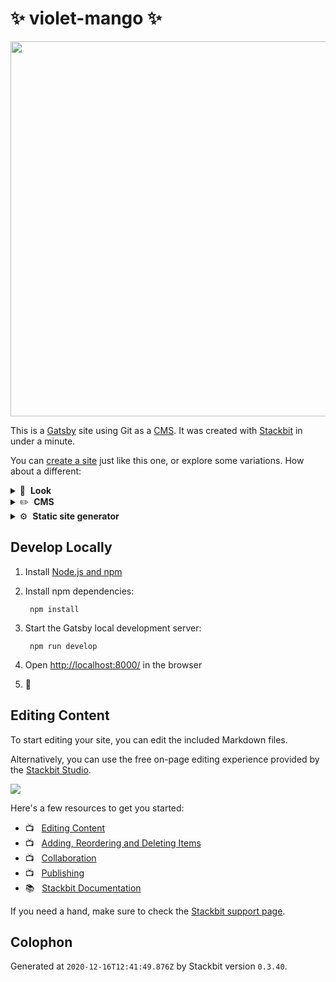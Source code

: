 # ✨ violet-mango ✨

<img src="https://themes.stackbit.com/images/azimuth-demo-1024x768.png" width="600">

This is a [Gatsby](https://gatsbyjs.com) site using Git as a [CMS](https://en.wikipedia.org/wiki/Content_management_system). It was created with [Stackbit](https://www.stackbit.com?utm_source=project-readme&utm_medium=referral&utm_campaign=user_themes) in under a minute.

You can [create a site](https://app.stackbit.com/create?theme=https://github.com/stackbithq/stackbit-theme-azimuth&utm_source=project-readme&utm_medium=referral&utm_campaign=user_themes) just like this one, or explore some variations. How about a different:

<details>
        <summary>🎨 &nbsp;<strong>Look</strong></summary>
        <ul>
                <li><a href="https://app.stackbit.com/create?theme=https://github.com/stackbithq/stackbit-theme-planty&utm_source=project-readme&utm_medium=referral&utm_campaign=user_themes">An e-commerce theme powered by Snipcart</a></li>
                <li><a href="https://app.stackbit.com/create?theme=https://github.com/stackbithq/stackbit-theme-fjord&utm_source=project-readme&utm_medium=referral&utm_campaign=user_themes">A minimal blogging theme</a></li>
                <li><a href="https://app.stackbit.com/create?theme=https://github.com/stackbithq/stackbit-theme-exto&utm_source=project-readme&utm_medium=referral&utm_campaign=user_themes">A portfolio theme with a blog</a></li>
                </ul>
</details>

<details>
        <summary>✏️ &nbsp;<strong>CMS</strong></summary>
        <ul>
                <li><a href="https://app.stackbit.com/create?cms=forestry&utm_source=project-readme&utm_medium=referral&utm_campaign=user_themes">Forestry</a></li>
                <li><a href="https://app.stackbit.com/create?cms=netlifycms&utm_source=project-readme&utm_medium=referral&utm_campaign=user_themes">Netlify CMS</a></li>
                <li><a href="https://app.stackbit.com/create?cms=contentful&utm_source=project-readme&utm_medium=referral&utm_campaign=user_themes">Contentful</a></li>
                </ul>
</details>

<details>
        <summary>⚙️ &nbsp;<strong>Static site generator</strong></summary>
        <ul>
                <li><a href="https://app.stackbit.com/create?ssg=nextjs&utm_source=project-readme&utm_medium=referral&utm_campaign=user_themes">Next.js</a></li>
                <li><a href="https://app.stackbit.com/create?ssg=hugo&utm_source=project-readme&utm_medium=referral&utm_campaign=user_themes">Hugo</a></li>
                <li><a href="https://app.stackbit.com/create?ssg=jekyll&utm_source=project-readme&utm_medium=referral&utm_campaign=user_themes">Jekyll</a></li>
                </ul>
</details>

## Develop Locally

1. Install [Node.js and npm](https://nodejs.org/en/)

1. Install npm dependencies:

        npm install



1. Start the Gatsby local development server:

        npm run develop

1. Open [http://localhost:8000/](http://localhost:8000/) in the browser

1. 🎉

## Editing Content

To start editing your site, you can edit the included Markdown files.

Alternatively, you can use the free on-page editing experience provided by the [Stackbit Studio](https://stackbit.com?utm_source=project-readme&utm_medium=referral&utm_campaign=user_themes).

[![](https://i3.ytimg.com/vi/zd9lGRLVDm4/hqdefault.jpg)](https://stackbit.link/project-readme-lead-video)

Here's a few resources to get you started:

- 📺 &nbsp; [Editing Content](https://stackbit.link/project-readme-editing-video)
- 📺 &nbsp; [Adding, Reordering and Deleting Items](https://stackbit.link/project-readme-adding-video)
- 📺 &nbsp; [Collaboration](https://stackbit.link/project-readme-collaboration-video)
- 📺 &nbsp; [Publishing](https://stackbit.link/project-readme-publishing-video)
- 📚 &nbsp; [Stackbit Documentation](https://stackbit.link/project-readme-documentation)

If you need a hand, make sure to check the [Stackbit support page](https://stackbit.link/project-readme-support).

## Colophon

Generated at `2020-12-16T12:41:49.876Z` by Stackbit version `0.3.40`.